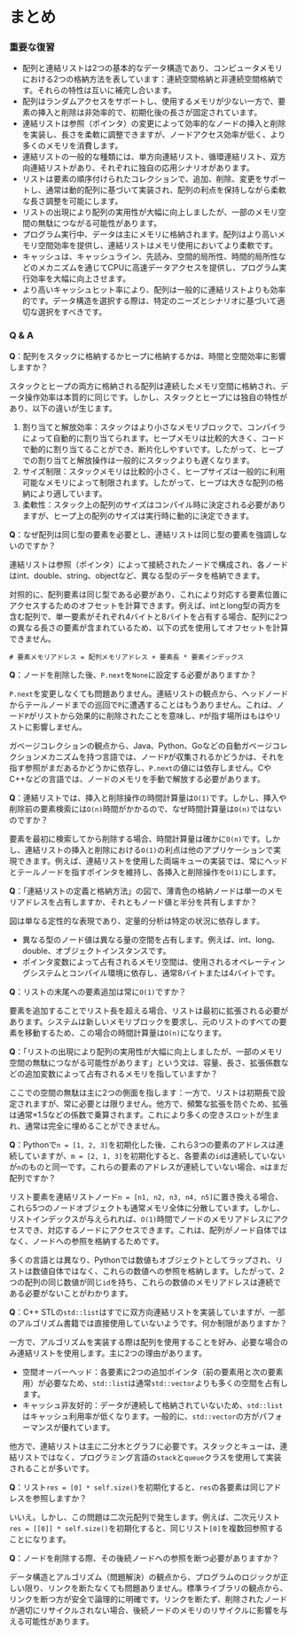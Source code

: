# まとめ

### 重要な復習

- 配列と連結リストは2つの基本的なデータ構造であり、コンピュータメモリにおける2つの格納方法を表しています：連続空間格納と非連続空間格納です。それらの特性は互いに補完し合います。
- 配列はランダムアクセスをサポートし、使用するメモリが少ない一方で、要素の挿入と削除は非効率的で、初期化後の長さが固定されています。
- 連結リストは参照（ポインタ）の変更によって効率的なノードの挿入と削除を実装し、長さを柔軟に調整できますが、ノードアクセス効率が低く、より多くのメモリを消費します。
- 連結リストの一般的な種類には、単方向連結リスト、循環連結リスト、双方向連結リストがあり、それぞれに独自の応用シナリオがあります。
- リストは要素の順序付けられたコレクションで、追加、削除、変更をサポートし、通常は動的配列に基づいて実装され、配列の利点を保持しながら柔軟な長さ調整を可能にします。
- リストの出現により配列の実用性が大幅に向上しましたが、一部のメモリ空間の無駄につながる可能性があります。
- プログラム実行中、データは主にメモリに格納されます。配列はより高いメモリ空間効率を提供し、連結リストはメモリ使用においてより柔軟です。
- キャッシュは、キャッシュライン、先読み、空間的局所性、時間的局所性などのメカニズムを通じてCPUに高速データアクセスを提供し、プログラム実行効率を大幅に向上させます。
- より高いキャッシュヒット率により、配列は一般的に連結リストよりも効率的です。データ構造を選択する際は、特定のニーズとシナリオに基づいて適切な選択をすべきです。

### Q & A

**Q**：配列をスタックに格納するかヒープに格納するかは、時間と空間効率に影響しますか？

スタックとヒープの両方に格納される配列は連続したメモリ空間に格納され、データ操作効率は本質的に同じです。しかし、スタックとヒープには独自の特性があり、以下の違いが生じます。

1. 割り当てと解放効率：スタックはより小さなメモリブロックで、コンパイラによって自動的に割り当てられます。ヒープメモリは比較的大きく、コードで動的に割り当てることができ、断片化しやすいです。したがって、ヒープでの割り当てと解放操作は一般的にスタックよりも遅くなります。
2. サイズ制限：スタックメモリは比較的小さく、ヒープサイズは一般的に利用可能なメモリによって制限されます。したがって、ヒープは大きな配列の格納により適しています。
3. 柔軟性：スタック上の配列のサイズはコンパイル時に決定される必要がありますが、ヒープ上の配列のサイズは実行時に動的に決定できます。

**Q**：なぜ配列は同じ型の要素を必要とし、連結リストは同じ型の要素を強調しないのですか？

連結リストは参照（ポインタ）によって接続されたノードで構成され、各ノードはint、double、string、objectなど、異なる型のデータを格納できます。

対照的に、配列要素は同じ型である必要があり、これにより対応する要素位置にアクセスするためのオフセットを計算できます。例えば、intとlong型の両方を含む配列で、単一要素がそれぞれ4バイトと8バイトを占有する場合、配列に2つの異なる長さの要素が含まれているため、以下の式を使用してオフセットを計算できません。

```shell
# 要素メモリアドレス = 配列メモリアドレス + 要素長 * 要素インデックス
```

**Q**：ノードを削除した後、`P.next`を`None`に設定する必要がありますか？

`P.next`を変更しなくても問題ありません。連結リストの観点から、ヘッドノードからテールノードまでの巡回で`P`に遭遇することはもうありません。これは、ノード`P`がリストから効果的に削除されたことを意味し、`P`が指す場所はもはやリストに影響しません。

ガベージコレクションの観点から、Java、Python、Goなどの自動ガベージコレクションメカニズムを持つ言語では、ノード`P`が収集されるかどうかは、それを指す参照がまだあるかどうかに依存し、`P.next`の値には依存しません。CやC++などの言語では、ノードのメモリを手動で解放する必要があります。

**Q**：連結リストでは、挿入と削除操作の時間計算量は`O(1)`です。しかし、挿入や削除前の要素検索には`O(n)`時間がかかるので、なぜ時間計算量は`O(n)`ではないのですか？

要素を最初に検索してから削除する場合、時間計算量は確かに`O(n)`です。しかし、連結リストの挿入と削除における`O(1)`の利点は他のアプリケーションで実現できます。例えば、連結リストを使用した両端キューの実装では、常にヘッドとテールノードを指すポインタを維持し、各挿入と削除操作を`O(1)`にします。

**Q**：「連結リストの定義と格納方法」の図で、薄青色の格納ノードは単一のメモリアドレスを占有しますか、それともノード値と半分を共有しますか？

図は単なる定性的な表現であり、定量的分析は特定の状況に依存します。

- 異なる型のノード値は異なる量の空間を占有します。例えば、int、long、double、オブジェクトインスタンスです。
- ポインタ変数によって占有されるメモリ空間は、使用されるオペレーティングシステムとコンパイル環境に依存し、通常8バイトまたは4バイトです。

**Q**：リストの末尾への要素追加は常に`O(1)`ですか？

要素を追加することでリスト長を超える場合、リストは最初に拡張される必要があります。システムは新しいメモリブロックを要求し、元のリストのすべての要素を移動するため、この場合の時間計算量は`O(n)`になります。

**Q**：「リストの出現により配列の実用性が大幅に向上しましたが、一部のメモリ空間の無駄につながる可能性があります」という文は、容量、長さ、拡張係数などの追加変数によって占有されるメモリを指していますか？

ここでの空間の無駄は主に2つの側面を指します：一方で、リストは初期長で設定されますが、常に必要とは限りません。他方で、頻繁な拡張を防ぐため、拡張は通常$\times 1.5$などの係数で乗算されます。これにより多くの空きスロットが生まれ、通常は完全に埋めることができません。

**Q**：Pythonで`n = [1, 2, 3]`を初期化した後、これら3つの要素のアドレスは連続していますが、`m = [2, 1, 3]`を初期化すると、各要素の`id`は連続していないが`n`のものと同一です。これらの要素のアドレスが連続していない場合、`m`はまだ配列ですか？

リスト要素を連結リストノード`n = [n1, n2, n3, n4, n5]`に置き換える場合、これら5つのノードオブジェクトも通常メモリ全体に分散しています。しかし、リストインデックスが与えられれば、`O(1)`時間でノードのメモリアドレスにアクセスでき、対応するノードにアクセスできます。これは、配列がノード自体ではなく、ノードへの参照を格納するためです。

多くの言語とは異なり、Pythonでは数値もオブジェクトとしてラップされ、リストは数値自体ではなく、これらの数値への参照を格納します。したがって、2つの配列の同じ数値が同じ`id`を持ち、これらの数値のメモリアドレスは連続である必要がないことがわかります。

**Q**：C++ STLの`std::list`はすでに双方向連結リストを実装していますが、一部のアルゴリズム書籍では直接使用していないようです。何か制限がありますか？

一方で、アルゴリズムを実装する際は配列を使用することを好み、必要な場合のみ連結リストを使用します。主に2つの理由があります。

- 空間オーバーヘッド：各要素に2つの追加ポインタ（前の要素用と次の要素用）が必要なため、`std::list`は通常`std::vector`よりも多くの空間を占有します。
- キャッシュ非友好的：データが連続して格納されていないため、`std::list`はキャッシュ利用率が低くなります。一般的に、`std::vector`の方がパフォーマンスが優れています。

他方で、連結リストは主に二分木とグラフに必要です。スタックとキューは、連結リストではなく、プログラミング言語の`stack`と`queue`クラスを使用して実装されることが多いです。

**Q**：リスト`res = [0] * self.size()`を初期化すると、`res`の各要素は同じアドレスを参照しますか？

いいえ。しかし、この問題は二次元配列で発生します。例えば、二次元リスト`res = [[0]] * self.size()`を初期化すると、同じリスト`[0]`を複数回参照することになります。

**Q**：ノードを削除する際、その後続ノードへの参照を断つ必要がありますか？

データ構造とアルゴリズム（問題解決）の観点から、プログラムのロジックが正しい限り、リンクを断たなくても問題ありません。標準ライブラリの観点から、リンクを断つ方が安全で論理的に明確です。リンクを断たず、削除されたノードが適切にリサイクルされない場合、後続ノードのメモリのリサイクルに影響を与える可能性があります。